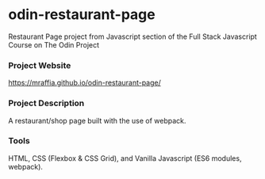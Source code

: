 # odin-restaurant-page
Restaurant Page project from Javascript section of the Full Stack Javascript Course on The Odin Project

### Project Website
https://mraffia.github.io/odin-restaurant-page/

### Project Description
A restaurant/shop page built with the use of webpack.

### Tools
HTML, CSS (Flexbox & CSS Grid), and Vanilla Javascript (ES6 modules, webpack).
